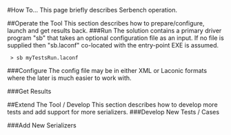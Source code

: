 #How To...
This page briefly describes Serbench operation.

##Operate the Tool
This section describes how to prepare/configure, launch and get results back.
###Run
The solution contains a primary driver program "sb" that takes an optional configuration file as an input. 
If no file is supplied then "sb.laconf" co-located with the entry-point EXE is assumed.

```
 > sb myTestsRun.laconf
``` 

###Configure
The config file may be in either XML or Laconic formats where the later is much easier to work with.

###Get Results

##Extend The Tool / Develop
This section describes how to develop more tests and add support for more serializers.
###Develop New Tests / Cases

###Add New Serializers
